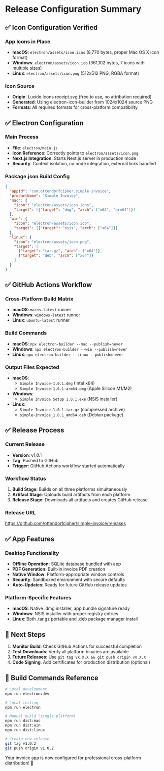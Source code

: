 # Release Configuration Summary

## ✅ Icon Configuration Verified

### App Icons in Place
- **macOS**: `electron/assets/icon.icns` (8,770 bytes, proper Mac OS X icon format)
- **Windows**: `electron/assets/icon.ico` (361,102 bytes, 7 icons with multiple sizes)
- **Linux**: `electron/assets/icon.png` (512x512 PNG, RGBA format)

### Icon Source
- **Origin**: Lucide Icons receipt.svg (free to use, no attribution required)
- **Generated**: Using electron-icon-builder from 1024x1024 source PNG
- **Formats**: All required formats for cross-platform compatibility

## ✅ Electron Configuration

### Main Process
- **File**: `electron/main.js`
- **Icon Reference**: Correctly points to `electron/assets/icon.png`
- **Next.js Integration**: Starts Next.js server in production mode
- **Security**: Context isolation, no node integration, external links handled

### Package.json Build Config
```json
{
  "appId": "com.ottendorfcipher.simple-invoice",
  "productName": "Simple Invoice",
  "mac": {
    "icon": "electron/assets/icon.icns",
    "target": [{"target": "dmg", "arch": ["x64", "arm64"]}]
  },
  "win": {
    "icon": "electron/assets/icon.ico", 
    "target": [{"target": "nsis", "arch": ["x64"]}]
  },
  "linux": {
    "icon": "electron/assets/icon.png",
    "target": [
      {"target": "tar.gz", "arch": ["x64"]},
      {"target": "deb", "arch": ["x64"]}
    ]
  }
}
```

## ✅ GitHub Actions Workflow

### Cross-Platform Build Matrix
- **macOS**: `macos-latest` runner
- **Windows**: `windows-latest` runner
- **Linux**: `ubuntu-latest` runner

### Build Commands
- **macOS**: `npx electron-builder --mac --publish=never`
- **Windows**: `npx electron-builder --win --publish=never`
- **Linux**: `npx electron-builder --linux --publish=never`

### Output Files Expected
- **macOS**: 
  - `Simple Invoice-1.0.1.dmg` (Intel x64)
  - `Simple Invoice-1.0.1-arm64.dmg` (Apple Silicon M1/M2)
- **Windows**:
  - `Simple Invoice Setup 1.0.1.exe` (NSIS installer)
- **Linux**:
  - `Simple Invoice-1.0.1.tar.gz` (compressed archive)
  - `simple-invoice_1.0.1_amd64.deb` (Debian package)

## ✅ Release Process

### Current Release
- **Version**: v1.0.1
- **Tag**: Pushed to GitHub
- **Trigger**: GitHub Actions workflow started automatically

### Workflow Status
1. **Build Stage**: Builds on all three platforms simultaneously
2. **Artifact Stage**: Uploads build artifacts from each platform
3. **Release Stage**: Downloads all artifacts and creates GitHub release

### Release URL
https://github.com/ottendorfcipher/simple-invoice/releases

## ✅ App Features

### Desktop Functionality
- **Offline Operation**: SQLite database bundled with app
- **PDF Generation**: Built-in invoice PDF creation
- **Native Window**: Platform-appropriate window controls
- **Security**: Sandboxed environment with secure defaults
- **Auto-Updates**: Ready for future GitHub release updates

### Platform-Specific Features
- **macOS**: Native .dmg installer, app bundle signature ready
- **Windows**: NSIS installer with proper registry entries
- **Linux**: Both .tar.gz portable and .deb package manager install

## 🚀 Next Steps

1. **Monitor Build**: Check GitHub Actions for successful completion
2. **Test Downloads**: Verify all platform binaries are available
3. **Future Releases**: Use `git tag vX.X.X && git push origin vX.X.X`
4. **Code Signing**: Add certificates for production distribution (optional)

## 📝 Build Commands Reference

```bash
# Local development
npm run electron:dev

# Local testing
npm run electron

# Manual build (single platform)
npm run dist:mac
npm run dist:win 
npm run dist:linux

# Create new release
git tag v1.0.2
git push origin v1.0.2
```

Your invoice app is now configured for professional cross-platform distribution! 🎉
